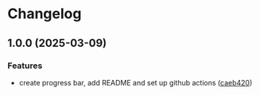 # Changelog

## 1.0.0 (2025-03-09)


### Features

* create progress bar, add README and set up github actions ([caeb420](https://github.com/OscarArranz/next-top-loading-bar/commit/caeb420f05b7b2b968fae8a852cc7169036519b1))

